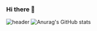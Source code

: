 ### Hi there 👋

![header](https://capsule-render.vercel.app/api?type=wave&color=auto&height=300&section=header&text=capsule%20render&fontSize=90)
![Anurag's GitHub stats](https://github-readme-stats.vercel.app/api?username=gusdndl&show_icons=true&theme=radical)
